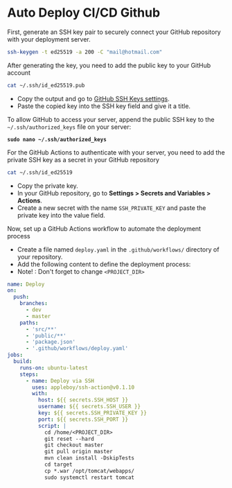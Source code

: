# Auto Deploy CI/CD Github

First, generate an SSH key pair to securely connect your GitHub repository with your deployment server.

```bash
ssh-keygen -t ed25519 -a 200 -C "mail@hotmail.com"
```

After generating the key, you need to add the public key to your GitHub account&#x20;

```bash
cat ~/.ssh/id_ed25519.pub
```

* Copy the output and go to [GitHub SSH Keys settings](https://github.com/settings/ssh/new).
* Paste the copied key into the SSH key field and give it a title.

To allow GitHub to access your server, append the public SSH key to the `~/.ssh/authorized_keys` file on your server:

<pre class="language-bash"><code class="lang-bash"><strong>sudo nano ~/.ssh/authorized_keys
</strong></code></pre>

For the GitHub Actions to authenticate with your server, you need to add the private SSH key as a secret in your GitHub repository

```bash
cat ~/.ssh/id_ed25519
```

* Copy the private key.
* In your GitHub repository, go to **Settings > Secrets and Variables > Actions**.
* Create a new secret with the name `SSH_PRIVATE_KEY` and paste the private key into the value field.

Now, set up a GitHub Actions workflow to automate the deployment process

* Create a file named `deploy.yaml` in the `.github/workflows/` directory of your repository.
* Add the following content to define the deployment process:
* Note! : Don't forget to change `<PROJECT_DIR>`

```yaml
name: Deploy
on:
  push:
    branches:
      - dev
      - master
    paths:
      - 'src/**'
      - 'public/**'
      - 'package.json'
      - '.github/workflows/deploy.yaml'
jobs:
  build:
    runs-on: ubuntu-latest
    steps:
      - name: Deploy via SSH
        uses: appleboy/ssh-action@v0.1.10
        with:
          host: ${{ secrets.SSH_HOST }}
          username: ${{ secrets.SSH_USER }}
          key: ${{ secrets.SSH_PRIVATE_KEY }}
          port: ${{ secrets.SSH_PORT }}
          script: |
            cd /home/<PROJECT_DIR>
            git reset --hard
            git checkout master
            git pull origin master
            mvn clean install -DskipTests
            cd target
            cp *.war /opt/tomcat/webapps/
            sudo systemctl restart tomcat

```